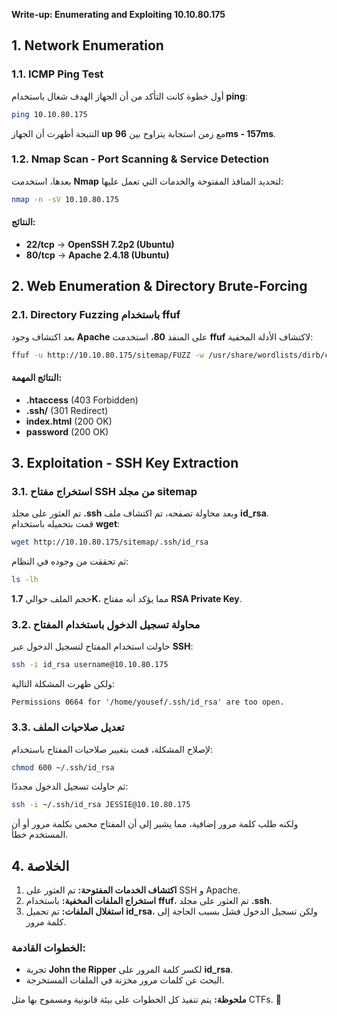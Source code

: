 **Write-up: Enumerating and Exploiting 10.10.80.175**

## **1. Network Enumeration**

### **1.1. ICMP Ping Test**

أول خطوة كانت التأكد من أن الجهاز الهدف شغال باستخدام **ping**:

```bash
ping 10.10.80.175
```

النتيجة أظهرت أن الجهاز **up** مع زمن استجابة يتراوح بين **96ms - 157ms**.

### **1.2. Nmap Scan - Port Scanning & Service Detection**

بعدها، استخدمت **Nmap** لتحديد المنافذ المفتوحة والخدمات التي تعمل عليها:

```bash
nmap -n -sV 10.10.80.175
```

#### **النتائج**:

- **22/tcp** → **OpenSSH 7.2p2 (Ubuntu)**
- **80/tcp** → **Apache 2.4.18 (Ubuntu)**

## **2. Web Enumeration & Directory Brute-Forcing**

### **2.1. Directory Fuzzing باستخدام ffuf**

بعد اكتشاف وجود **Apache** على المنفذ **80**، استخدمت **ffuf** لاكتشاف الأدلة المخفية:

```bash
ffuf -u http://10.10.80.175/sitemap/FUZZ -w /usr/share/wordlists/dirb/common.txt
```

#### **النتائج المهمة**:

- **.htaccess** (403 Forbidden)
- **.ssh/** (301 Redirect)
- **index.html** (200 OK)
- **password** (200 OK)

## **3. Exploitation - SSH Key Extraction**

### **3.1. استخراج مفتاح SSH من مجلد sitemap**

تم العثور على مجلد **.ssh** وبعد محاولة تصفحه، تم اكتشاف ملف **id_rsa**.  
قمت بتحميله باستخدام **wget**:

```bash
wget http://10.10.80.175/sitemap/.ssh/id_rsa
```

ثم تحققت من وجوده في النظام:

```bash
ls -lh
```

حجم الملف حوالي **1.7K**، مما يؤكد أنه مفتاح **RSA Private Key**.

### **3.2. محاولة تسجيل الدخول باستخدام المفتاح**

حاولت استخدام المفتاح لتسجيل الدخول عبر **SSH**:

```bash
ssh -i id_rsa username@10.10.80.175
```

ولكن ظهرت المشكلة التالية:

```
Permissions 0664 for '/home/yousef/.ssh/id_rsa' are too open.
```

### **3.3. تعديل صلاحيات الملف**

لإصلاح المشكلة، قمت بتغيير صلاحيات المفتاح باستخدام:

```bash
chmod 600 ~/.ssh/id_rsa
```

ثم حاولت تسجيل الدخول مجددًا:

```bash
ssh -i ~/.ssh/id_rsa JESSIE@10.10.80.175
```

ولكنه طلب كلمة مرور إضافية، مما يشير إلى أن المفتاح محمي بكلمة مرور أو أن المستخدم خطأ.

## **4. الخلاصة**

1. **اكتشاف الخدمات المفتوحة:** تم العثور على SSH و Apache.
2. **استخراج الملفات المخفية:** باستخدام **ffuf**، تم العثور على مجلد **.ssh**.
3. **استغلال الملفات:** تم تحميل **id_rsa**، ولكن تسجيل الدخول فشل بسبب الحاجة إلى كلمة مرور.

### **الخطوات القادمة**:

- تجربة **John the Ripper** لكسر كلمة المرور على **id_rsa**.
- البحث عن كلمات مرور مخزنة في الملفات المستخرجة.

**ملحوظة:** يتم تنفيذ كل الخطوات على بيئة قانونية ومسموح بها مثل CTFs. 🚀